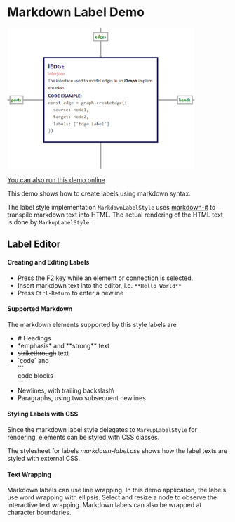 # Markdown Label Demo

<img src="../../resources/image/markdownlabel.png" alt="demo-thumbnail" height="320"/>

[You can also run this demo online](https://live.yworks.com/demos/style/markdownlabel/index.html).

This demo shows how to create labels using markdown syntax.

The label style implementation `MarkdownLabelStyle` uses [markdown-it](https://github.com/markdown-it/markdown-it) to transpile markdown text into HTML. The actual rendering of the HTML text is done by `MarkupLabelStyle`.

## Label Editor

#### Creating and Editing Labels

- Press the F2 key while an element or connection is selected.
- Insert markdown text into the editor, i.e. `**Hello World**`
- Press `Ctrl-Return` to enter a newline

#### Supported Markdown

The markdown elements supported by this style labels are

- \# Headings
- \*emphasis\* and \*\*strong\*\* text
- ~~strikethrough~~ text
- \`code\` and  
  \`\`\`  
  code blocks  
  \`\`\`
- Newlines, with trailing backslash\\
- Paragraphs, using two subsequent newlines

#### Styling Labels with CSS

Since the markdown label style delegates to `MarkupLabelStyle` for rendering, elements can be styled with CSS classes.

The stylesheet for labels _markdown-label.css_ shows how the label texts are styled with external CSS.

#### Text Wrapping

Markdown labels can use line wrapping. In this demo application, the labels use word wrapping with ellipsis. Select and resize a node to observe the interactive text wrapping. Markdown labels can also be wrapped at character boundaries.
